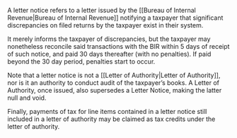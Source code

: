 A letter notice refers to a letter issued by the [[Bureau of Internal Revenue|Bureau of Internal Revenue]] notifying a taxpayer that significant discrepancies on filed returns by the taxpayer exist in their system.

It merely informs the taxpayer of discrepancies, but the taxpayer may nonetheless reconcile said transactions with the BIR within 5 days of receipt of such notice, and paid 30 days thereafter (with no penalties). If paid beyond the 30 day period, penalties start to occur.

Note that a letter notice is not a [[Letter of Authority|Letter of Authority]], nor is it an authority to conduct audit of the taxpayer’s books. A Letter of Authority, once issued, also supersedes a Letter Notice, making the latter null and void.

Finally, payments of tax for line items contained in a letter notice still included in a letter of authority may be claimed as tax credits under the letter of authority.
